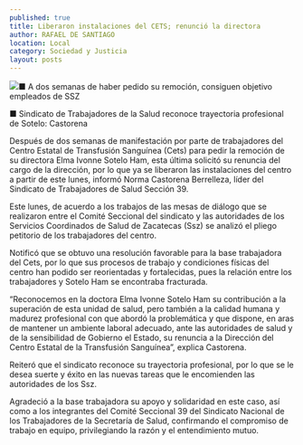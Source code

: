 ```yaml
---
published: true
title: Liberaron instalaciones del CETS; renunció la directora
author: RAFAEL DE SANTIAGO
location: Local
category: Sociedad y Justicia
layout: posts
---
```


![](http://i.imgur.com/72whBI4m.jpg)■ A dos semanas de haber pedido su remoción, consiguen objetivo empleados de SSZ

■ Sindicato de Trabajadores de la Salud reconoce trayectoria profesional de Sotelo: Castorena

Después de dos semanas de manifestación por parte de trabajadores del Centro Estatal de Transfusión Sanguínea (Cets) para pedir la remoción de su directora Elma Ivonne Sotelo Ham, esta última solicitó su renuncia del cargo de la dirección, por lo que ya se liberaron las instalaciones del centro a partir de este lunes, informó Norma Castorena Berrelleza, líder del Sindicato de Trabajadores de Salud Sección 39.

Este lunes, de acuerdo a los trabajos de las mesas de diálogo que se realizaron entre el Comité Seccional del sindicato y las autoridades de los Servicios Coordinados de Salud de Zacatecas (Ssz) se analizó el pliego petitorio de los trabajadores del centro.

Notificó que se obtuvo una resolución favorable para la base trabajadora del Cets, por lo que sus procesos de trabajo y condiciones físicas del centro han podido ser reorientadas y fortalecidas, pues la relación entre los trabajadores y Sotelo Ham se encontraba fracturada.

“Reconocemos en la doctora Elma Ivonne Sotelo Ham su contribución a la superación de esta unidad de salud, pero también a la calidad humana y madurez profesional con que abordó la problemática y que dispone, en aras de mantener un ambiente laboral adecuado, ante las autoridades de salud y de la sensibilidad de Gobierno el Estado, su renuncia a la Dirección del Centro Estatal de la Transfusión Sanguínea”, explica Castorena.

Reiteró que el sindicato reconoce su trayectoria profesional, por lo que se le desea suerte y éxito en las nuevas tareas que le encomienden las autoridades de los Ssz.

Agradeció a la base trabajadora su apoyo y solidaridad en este caso, así como a los integrantes del Comité Seccional 39 del Sindicato Nacional de los Trabajadores de la Secretaría de Salud, confirmando el compromiso de trabajo en equipo, privilegiando la razón y el entendimiento mutuo.
